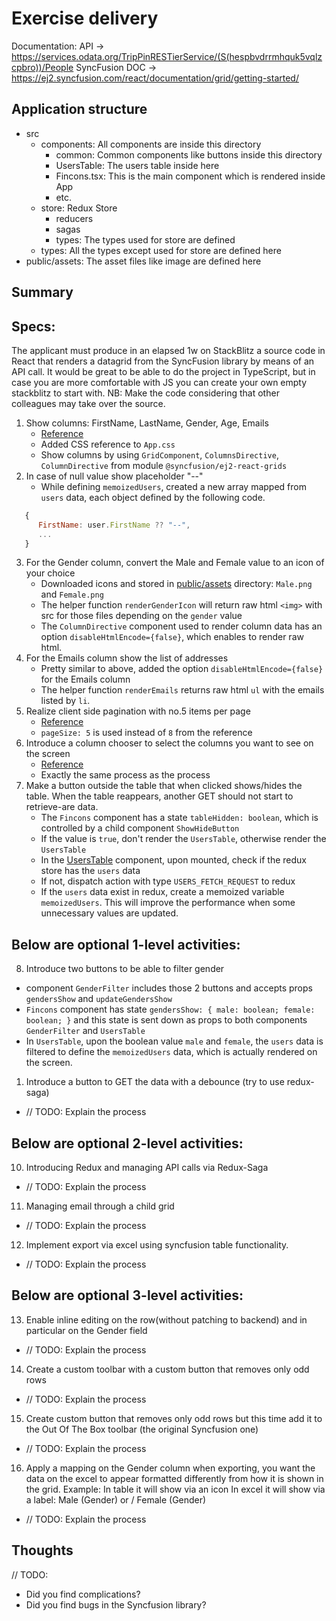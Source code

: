 # Exercise delivery

Documentation:
API -> https://services.odata.org/TripPinRESTierService/(S(hespbvdrrmhquk5vqlzcpbro))/People
SyncFusion DOC -> https://ej2.syncfusion.com/react/documentation/grid/getting-started/

## Application structure

- src
  - components: All components are inside this directory
    - common: Common components like buttons inside this directory
    - UsersTable: The users table inside here
    - Fincons.tsx: This is the main component which is rendered inside App
    - etc.
  - store: Redux Store
    - reducers
    - sagas
    - types: The types used for store are defined
  - types: All the types except used for store are defined here
- public/assets: The asset files like image are defined here

## Summary

## Specs:

The applicant must produce in an elapsed 1w on StackBlitz a source code in React that renders a datagrid from the SyncFusion library by means of an API call.
It would be great to be able to do the project in TypeScript, but in case you are more comfortable with JS you can create your own empty stackblitz to start with.
NB: Make the code considering that other colleagues may take over the source.

1. Show columns: FirstName, LastName, Gender, Age, Emails
   - [Reference](https://ej2.syncfusion.com/react/documentation/grid/getting-started)
   - Added CSS reference to `App.css`
   - Show columns by using `GridComponent`, `ColumnsDirective`, `ColumnDirective` from module `@syncfusion/ej2-react-grids`
2. In case of null value show placeholder "--"
   - While defining `memoizedUsers`, created a new array mapped from `users` data, each object defined by the following code.

```js
   {
      FirstName: user.FirstName ?? "--",
      ...
   }
```

3. For the Gender column, convert the Male and Female value to an icon of your choice
   - Downloaded icons and stored in [public/assets](public/assets) directory: `Male.png` and `Female.png`
   - The helper function `renderGenderIcon` will return raw html `<img>` with src for those files depending on the `gender` value
   - The `ColumnDirective` component used to render column data has an option `disableHtmlEncode={false}`, which enables to render raw html.
4. For the Emails column show the list of addresses
   - Pretty similar to above, added the option `disableHtmlEncode={false}` for the Emails column
   - The helper function `renderEmails` returns raw html `ul` with the emails listed by `li`.
5. Realize client side pagination with no.5 items per page
   - [Reference](https://ej2.syncfusion.com/react/documentation/grid/paging#pager-with-page-size-dropdown)
   - `pageSize: 5` is used instead of `8` from the reference
6. Introduce a column chooser to select the columns you want to see on the screen
   - [Reference](https://ej2.syncfusion.com/react/documentation/grid/columns/column-chooser)
   - Exactly the same process as the process
7. Make a button outside the table that when clicked shows/hides the table. When the table reappears, another GET should not start to retrieve-are data.
   - The `Fincons` component has a state `tableHidden: boolean`, which is controlled by a child component `ShowHideButton`
   - If the value is `true`, don't render the `UsersTable`, otherwise render the `UsersTable`
   - In the [UsersTable](src/components/UsersTable/index.tsx) component, upon mounted, check if the redux store has the `users` data
   - If not, dispatch action with type `USERS_FETCH_REQUEST` to redux
   - If the `users` data exist in redux, create a memoized variable `memoizedUsers`. This will improve the performance when some unnecessary values are updated.

## Below are optional 1-level activities:

8. Introduce two buttons to be able to filter gender

- component `GenderFilter` includes those 2 buttons and accepts props `gendersShow` and `updateGendersShow`
- `Fincons` component has state `gendersShow: { male: boolean; female: boolean; }` and this state is sent down as props to both components `GenderFilter` and `UsersTable`
- In `UsersTable`, upon the boolean value `male` and `female`, the `users` data is filtered to define the `memoizedUsers` data, which is actually rendered on the screen.

1. Introduce a button to GET the data with a debounce (try to use redux-saga)

- // TODO: Explain the process

## Below are optional 2-level activities:

10. Introducing Redux and managing API calls via Redux-Saga

- // TODO: Explain the process

11. Managing email through a child grid

- // TODO: Explain the process

12. Implement export via excel using syncfusion table functionality.

- // TODO: Explain the process

## Below are optional 3-level activities:

13. Enable inline editing on the row(without patching to backend) and in particular on the Gender field

- // TODO: Explain the process

14. Create a custom toolbar with a custom button that removes only odd rows

- // TODO: Explain the process

15. Create custom button that removes only odd rows but this time add it to the Out Of The Box toolbar (the original Syncfusion one)

- // TODO: Explain the process

16. Apply a mapping on the Gender column when exporting, you want the data on the excel to appear formatted differently from how it is shown in the grid.
    Example:
    In table it will show via an icon
    In excel it will show via a label: Male (Gender) or / Female (Gender)

- // TODO: Explain the process

## Thoughts

// TODO:

- Did you find complications?
- Did you find bugs in the Syncfusion library?
